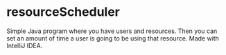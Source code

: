# resourceScheduler

Simple Java program where you have users and resources. Then you can set an amount of time a user is going to be using that resource.
Made with IntelliJ IDEA.

